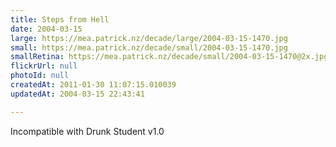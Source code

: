 ```yaml
---
title: Steps from Hell
date: 2004-03-15
large: https://mea.patrick.nz/decade/large/2004-03-15-1470.jpg
small: https://mea.patrick.nz/decade/small/2004-03-15-1470.jpg
smallRetina: https://mea.patrick.nz/decade/small/2004-03-15-1470@2x.jpg
flickrUrl: null
photoId: null
createdAt: 2011-01-30 11:07:15.010039
updatedAt: 2004-03-15 22:43:41

---
```

Incompatible with Drunk Student v1.0
